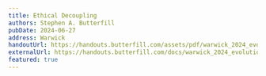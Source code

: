 ```yaml
---
title: Ethical Decoupling
authors: Stephen A. Butterfill
pubDate: 2024-06-27
address: Warwick
handoutUrl: https://handouts.butterfill.com/assets/pdf/warwick_2024_evolution_handout.pdf
externalUrl: https://handouts.butterfill.com/docs/warwick_2024_evolution/warwick_2024_evolution/
featured: true
---
```

